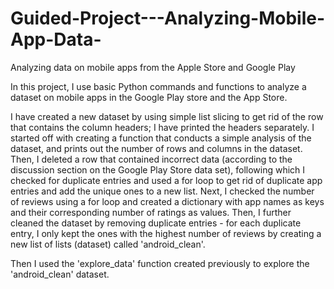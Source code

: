 # Guided-Project---Analyzing-Mobile-App-Data-

Analyzing data on mobile apps from the Apple Store and Google Play 

In this project, I use basic Python commands and functions to analyze a dataset on mobile apps in the Google Play store and the App Store. 

I have created a new dataset by using simple list slicing to get rid of the row that contains the column headers; I have printed the headers separately. 
I started off with creating a function that conducts a simple analysis of the dataset, and prints out the number of rows and columns in the dataset.
Then, I deleted a row that contained incorrect data (according to the discussion section on the Google Play Store data set), following which I checked for duplicate entries and 
used a for loop to get rid of duplicate app entries and add the unique ones to a new list. 
Next, I checked the number of reviews using a for loop and created a dictionary with app names as keys and their corresponding number of ratings as values. Then, I further cleaned the 
dataset by removing duplicate entries - for each duplicate entry, I only kept the ones with the highest number of reviews by creating a new list of lists (dataset) called 'android_clean'.

Then I used the 'explore_data' function created previously to explore the 'android_clean' dataset. 
